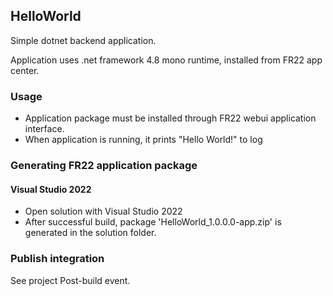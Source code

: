 ## HelloWorld

Simple dotnet backend application.

Application uses .net framework 4.8 mono runtime, installed from FR22 app center.

### Usage

- Application package must be installed through FR22 webui application interface.
- When application is running, it prints "Hello World!" to log

### Generating FR22 application package

#### Visual Studio 2022
- Open solution with Visual Studio 2022
- After successful build, package 'HelloWorld_1.0.0.0-app.zip' is generated in the solution folder.

### Publish integration
See project Post-build event.
